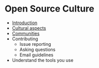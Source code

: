 # Open Source Culture

  * [Introduction](./01-introduction.html)
  * [Cultural aspects](./02-cultural-aspects.html)
  * [Communities](./03-communities.html)
  * Contributing
    * Issue reporting
    * Asking questions
    * Email guidelines
  * Understand the tools you use